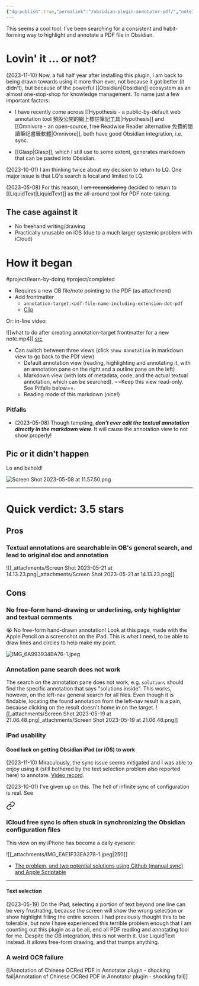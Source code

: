 ```yaml
---
{"dg-publish":true,"permalink":"/obsidian-plugin-annotator-pdf/","noteIcon":"2"}
---
```


This seems a cool tool. I've been searching for a consistent and habit-forming way to highlight and annotate a PDF file in Obsidian.
# Lovin' it ... or not?

(2023-11-10) Now, a full half year after installing this plugin, I am back to being drawn towards using it more than ever, not because it got better (it didn't), but because of the powerful [[Obsidian\|Obsidian]] ecosystem as an almost one-stop-shop for knowledge management. To name just a few important factors:

- I have recently come across [[Hypothesis - a public-by-default web annotation tool 預設公開的網上標註筆記工具\|Hypothesis]] and [[Omnivore - an open-source, free Readwise Reader alternative 免費的閱讀筆記書籤軟體\|Omnivore]], both have good Obsidian integration, i.e. sync.

- [[Glasp\|Glasp]], which I still use to some extent, generates markdown that can be pasted into Obsidian.

(2023-10-01) I am thinking twice about my decision to return to LQ. One major issue is that LQ's search is local and limited to LQ.

(2023-05-08) For this reason, I ~~am reconsidering~~ decided to return to [[LiquidText\|LiquidText]] as the all-around tool for PDF note-taking.
## The case against it

- No freehand writing/drawing
- Practically unusable on iOS (due to a much larger systemic problem with iCloud)
# How it began

#project/learn-by-doing 
#project/completed 
- Requires a new OB file/note pointing to the PDF (as attachment)
- Add frontmatter	
	- `annotation-target:<pdf-file-name-including-extension-dot-pdf`	
	 - [Clip](https://youtube.com/clip/Ugkxo50smJxJAAF5F-SxhnAsN2FGYklE5D0i)

Or: in-line video:

![[what to do after creating annotation-target frontmatter for a new note.mp4]]
[src](https://www.youtube.com/watch?v=lISOJeu7fgU&t=326s)
- Can switch between three views (click `Show Annotation` in markdown view to go back to the PDf view)
	- Default annotation view (reading, highlighting and annotating it, with an annotation pane on the right and a outline pane on the left)
	- Markdown view (with lots of metadata, code, and the actual textual annotation, which can be searched). ==Keep this view read-only. See Pitfalls below==.
	- Reading mode of this markdown (nice!)
### Pitfalls
- (2023-05-08) Though tempting, ***don't ever edit the textual annotation directly in the markdown view***. It will cause the annotation view to not show properly!
## Pic or it didn't happen

Lo and behold!

![Screen Shot 2023-05-08 at 11.57.50.png](/img/user/_attachments/_OB/Screen%20Shot%202023-05-08%20at%2011.57.50.png)

---
# Quick verdict: 3.5 stars
## Pros

### Textual annotations are searchable in OB's general search, and lead to original doc and annotation

![[_attachments/Screen Shot 2023-05-21 at 14.13.23.png\|_attachments/Screen Shot 2023-05-21 at 14.13.23.png]]

## Cons

### No free-form hand-drawing or underlining, only highlighter and textual comments

😭 No free-form hand-drawn annotation! Look at this page, made with the Apple Pencil on a screenshot on the iPad. This is what I need, to be able to draw lines and circles to help make my point.

![IMG_6A993934BA76-1.jpeg](/img/user/_attachments/_OB/IMG_6A993934BA76-1.jpeg)

### Annotation pane search does not work

The search on the annotation pane does not work, e.g. `solutions` should find the specific annotation that says "solutions inside". This works, however, on the left-nav general search for all files. Even though it is findable, locating the found annotation from the left-nav result is a pain, because clicking on the result doesn't home in on the target.
![[_attachments/Screen Shot 2023-05-19 at 21.06.48.png\|_attachments/Screen Shot 2023-05-19 at 21.06.48.png]]

### iPad usability

#### Good luck on getting Obsidian iPad (or iOS) to work

(2023-11-10) Miraculously, the sync issue seems mitigated and I was able to enjoy using it (still bothered by the text selection problem also reported here) to annotate. [Video record](https://youtu.be/4t1oaEooc_c).

(2023-10-01) I've given up on this. The hell of infinite sync of configuration is real. See  
<div class="transclusion internal-embed is-loaded"><a class="markdown-embed-link" href="/obsidian-issues/#i-cloud-free-sync-is-often-stuck-in-synchronizing-the-obsidian-configuration-files" aria-label="Open link"><svg xmlns="http://www.w3.org/2000/svg" width="24" height="24" viewBox="0 0 24 24" fill="none" stroke="currentColor" stroke-width="2" stroke-linecap="round" stroke-linejoin="round" class="svg-icon lucide-link"><path d="M10 13a5 5 0 0 0 7.54.54l3-3a5 5 0 0 0-7.07-7.07l-1.72 1.71"></path><path d="M14 11a5 5 0 0 0-7.54-.54l-3 3a5 5 0 0 0 7.07 7.07l1.71-1.71"></path></svg></a><div class="markdown-embed">



### iCloud free sync is often stuck in synchronizing the Obsidian configuration files

This view on my iPhone has become a daily eyesore:

![[_attachments/IMG_EAE1F33EA278-1.jpeg\|250]]
- [The problem, and two potential solutions using Github (manual sync) and Apple Scriptable](https://www.reddit.com/r/ObsidianMD/comments/vdal97/is_there_a_way_to_shorten_this_waiting_time_or/)

---

</div></div>

#### Text selection

(2023-05-19) On the iPad, selecting a portion of text beyond one line can be very frustrating, because the screen will show the wrong selection or show highlight filling the entire screen. I had previously thought this to be tolerable, but now I have experienced this terrible problem enough that I am counting out this plugin as a be all, end all PDF reading and annotating tool for me. Despite the OB integration, this is not worth it. Use LiquidText instead. It allows free-form drawing, and that trumps anything.

### A weird OCR failure

[[Annotation of Chinese OCRed PDF in Annotator plugin - shocking fail\|Annotation of Chinese OCRed PDF in Annotator plugin - shocking fail]]